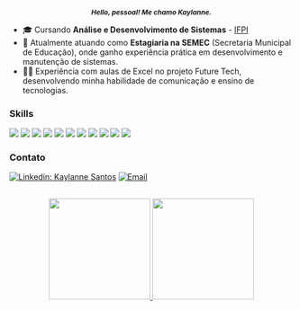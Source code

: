 <h3 align="center" style="font-size:12px">
 <i>Hello, pessoal! Me chamo Kaylanne.</i>
</h3>

- 🎓 Cursando **Análise e Desenvolvimento de Sistemas** - [IFPI](https://www.ifpi.edu.br/teresinacentral)
- 💼 Atualmente atuando como **Estagiaria na SEMEC** (Secretaria Municipal de Educação), onde ganho experiência prática em desenvolvimento e manutenção de sistemas.
- 👩‍🏫 Experiência com aulas de Excel no projeto Future Tech, desenvolvendo minha habilidade de comunicação e ensino de tecnologias.

### Skills
<div style= "display: inline">
  <img src="https://img.shields.io/badge/html5-%23E34F26.svg?style=for-the-badge&logo=html5&logoColor=white"/>
  <img src="https://img.shields.io/badge/css3-%231572B6.svg?style=for-the-badge&logo=css3&logoColor=white" />
  <img src="https://img.shields.io/badge/javascript-%23323330.svg?style=for-the-badge&logo=javascript&logoColor=%23F7DF1E"/>
  <img src="https://img.shields.io/badge/postgres-%23316192.svg?style=for-the-badge&logo=postgresql&logoColor=white"/>
  <img src="https://img.shields.io/badge/mysql-4479A1.svg?style=for-the-badge&logo=mysql&logoColor=white" />
  <img src="https://img.shields.io/badge/typescript-%23007ACC.svg?style=for-the-badge&logo=typescript&logoColor=white" />
  <img src="https://img.shields.io/badge/latex-%23008080.svg?style=for-the-badge&logo=latex&logoColor=white" />
  <img src="https://img.shields.io/badge/git-%23F05033.svg?style=for-the-badge&logo=git&logoColor=white")/>
  <img src="https://img.shields.io/badge/react-%2361DAFB.svg?style=for-the-badge&logo=react&logoColor=black"/>
  <img src="https://img.shields.io/badge/bootstrap-%23563D7C.svg?style=for-the-badge&logo=bootstrap&logoColor=white"/>
  <img src="https://img.shields.io/badge/python-%233776AB.svg?style=for-the-badge&logo=python&logoColor=white"/>
</div>

### Contato
[![Linkedin: Kaylanne Santos](https://img.shields.io/badge/-kaylannesantos-blue?style=flat-square&logo=Linkedin&logoColor=white&link=https://www.linkedin.com/in/kaylanne-santos-705ab9267/)](https://www.linkedin.com/in/kaylanne-santos/)
[![Email](https://img.shields.io/badge/Email-Enviar%20Mensagem-blue?style=flat-square&logo=gmail)](mailto:mendeskaylanne1@gmail.com)

##

<p align="center">
<a href="https://github.com/KaylanneSantos">
  <img height="180em" src="https://github-readme-stats-eight-theta.vercel.app/api?username=KaylanneSantos&show_icons=true&theme=algolia&include_all_commits=true&count_private=true"/>
  <img height="180em" src="https://github-readme-stats-eight-theta.vercel.app/api/top-langs/?username=KaylanneSantos&layout=compact&langs_count=8&theme=algolia"/>
</a>
</p>



<!--
##

## 💻Projetos
- **[Projeto 1](link-do-repositorio):**
- 

<div style= "display: inline">
  <img width='30' height='30' src="https://cdn.jsdelivr.net/gh/devicons/devicon/icons/html5/html5-original.svg" />
  <img width='30' height='30' src="https://cdn.jsdelivr.net/gh/devicons/devicon/icons/css3/css3-original.svg" />
  <img width='30' height='30' src="https://cdn.jsdelivr.net/gh/devicons/devicon/icons/javascript/javascript-original.svg"/>
  <img width='30' height='30' src="https://cdn.jsdelivr.net/gh/devicons/devicon/icons/postgresql/postgresql-original.svg"/>
  <img width='30' height='30' src="https://cdn.jsdelivr.net/gh/devicons/devicon@latest/icons/mysql/mysql-original.svg" />
  <img width='30' height='30' src="https://cdn.jsdelivr.net/gh/devicons/devicon/icons/typescript/typescript-original.svg" />
  <img width='30' height='30' src="https://cdn.jsdelivr.net/gh/devicons/devicon/icons/latex/latex-original.svg" />
</div>

<div style= "display: inline">
  <a href= "https://www.linkedin.com/in/kaylanne-santos-705ab9267/"><img src="https://img.shields.io/badge/linkedin-%230077B5.svg?style=for-the-badge&logo=linkedin&logoColor=white"></a>
  <a href = "mailto:contato@mendeskaylanne1@gmail.com"><img loading="lazy" src="https://img.shields.io/badge/Gmail-D14836?style=for-the-badge&logo=gmail&logoColor=white" target="_blank>
  </a>
-->
